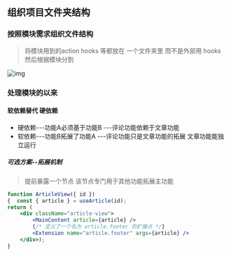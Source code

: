 ## 组织项目文件夹结构

### 按照模块需求组织文件结构

> 将模块用到的action  hooks 等都放在 一个文件夹里 而不是外部用 hooks 然后根据模块分割

![img](https://i.loli.net/2021/08/07/9Bcod37Vsv2UanE.png)

### 处理模块的以来

#### 软依赖替代 硬依赖 

- 硬依赖---功能A必须基于功能B ---评论功能依赖于文章功能
- 软依赖---功能B拓展了功能A ---评论功能只是文章功能的拓展  文章功能能独立运行

##### 可选方案--拓展机制

> 提前暴露一个节点 该节点专门用于其他功能拓展主功能

```jsx
function ArticleView({ id }) 
{  const { article } = useArticle(id);  
return (    
    <div className="article-view">      
        <MainContent article={article} />      
        {/* 定义了一个名为 article.footer 的扩展点 */}      
        <Extension name="article.footer" args={article} />   
    </div>);
}
```

